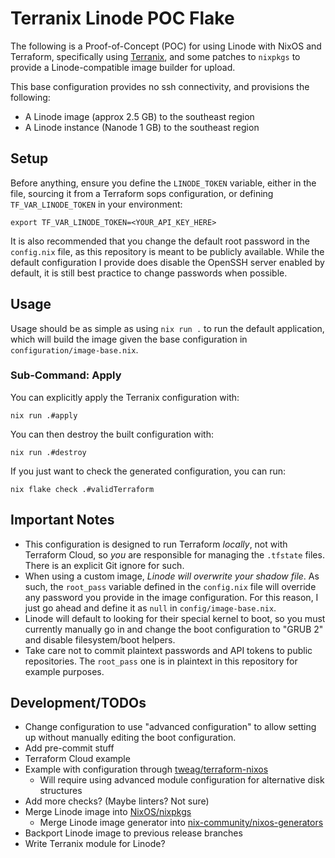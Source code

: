 # Terranix Linode POC Flake

The following is a Proof-of-Concept (POC) for using Linode with NixOS and Terraform, specifically using [Terranix](https://github.com/terranix/terranix), and some patches to `nixpkgs` to provide a Linode-compatible image builder for upload.

This base configuration provides no ssh connectivity, and provisions the following:

- A Linode image (approx 2.5 GB) to the southeast region
- A Linode instance (Nanode 1 GB) to the southeast region

## Setup

Before anything, ensure you define the `LINODE_TOKEN` variable, either in the file, sourcing it from a Terraform sops configuration, or defining `TF_VAR_LINODE_TOKEN` in your environment:

```shell
export TF_VAR_LINODE_TOKEN=<YOUR_API_KEY_HERE>
```

It is also recommended that you change the default root password in the `config.nix` file, as this repository is meant to be publicly available. While the default configuration I provide does disable the OpenSSH server enabled by default, it is still best practice to change passwords when possible.

## Usage

Usage should be as simple as using `nix run .` to run the default application, which will build the image given the base configuration in `configuration/image-base.nix`.

### Sub-Command: Apply

You can explicitly apply the Terranix configuration with:

```shell
nix run .#apply
```

You can then destroy the built configuration with:

```shell
nix run .#destroy
```

If you just want to check the generated configuration, you can run:

```shell
nix flake check .#validTerraform  
```

## Important Notes

- This configuration is designed to run Terraform _locally_, not with Terraform Cloud, so _you_ are responsible for managing the `.tfstate` files. There is an explicit Git ignore for such.
- When using a custom image, _Linode will overwrite your shadow file_. As such, the `root_pass` variable defined in the `config.nix` file will override any password you provide in the image configuration. For this reason, I just go ahead and define it as `null` in `config/image-base.nix`.
- Linode will default to looking for their special kernel to boot, so you must currently manually go in and change the boot configuration to "GRUB 2" and disable filesystem/boot helpers.
- Take care not to commit plaintext passwords and API tokens to public repositories. The `root_pass` one is in plaintext in this repository for example purposes. 

## Development/TODOs

- Change configuration to use "advanced configuration" to allow setting up without manually editing the boot configuration.
- Add pre-commit stuff
- Terraform Cloud example
- Example with configuration through [tweag/terraform-nixos](https://github.com/tweag/terraform-nixos)
  - Will require using advanced module configuration for alternative disk structures
- Add more checks? (Maybe linters? Not sure)
- Merge Linode image into [NixOS/nixpkgs](https://github.com/NixOS/nixpkgs)
  - Merge Linode image generator into [nix-community/nixos-generators](https://github.com/nix-community/nixos-generators)
- Backport Linode image to previous release branches
- Write Terranix module for Linode?

